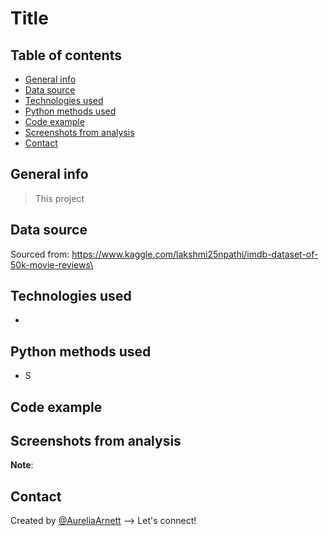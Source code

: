 
# Title

## Table of contents
* [General info](#general-info)
* [Data source](#data-source)
* [Technologies used](#technologies-used)
* [Python methods used](#python-methods-used)
* [Code example](#code-example)
* [Screenshots from analysis](#screenshots-from-analysis)
* [Contact](#contact)

## General info
> This project 

## Data source
Sourced from: https://www.kaggle.com/lakshmi25npathi/imdb-dataset-of-50k-movie-reviews\

## Technologies used
* 

## Python methods used
* S

## Code example


## Screenshots from analysis
**Note**: 

## Contact
Created by [@AureliaArnett](https://twitter.com/AureliaArnett) --> Let's connect!
